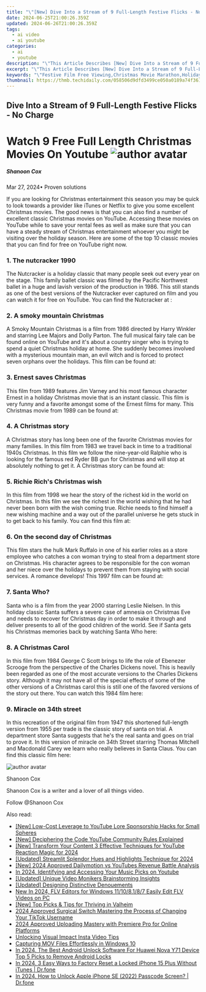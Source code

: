 ```yaml
---
title: "\"[New] Dive Into a Stream of 9 Full-Length Festive Flicks - No Charge for 2024\""
date: 2024-06-25T21:00:26.359Z
updated: 2024-06-26T21:00:26.359Z
tags:
  - ai video
  - ai youtube
categories:
  - ai
  - youtube
description: "\"This Article Describes [New] Dive Into a Stream of 9 Full-Length Festive Flicks - No Charge for 2024\""
excerpt: "\"This Article Describes [New] Dive Into a Stream of 9 Full-Length Festive Flicks - No Charge for 2024\""
keywords: "\"Festive Film Free Viewing,Christmas Movie Marathon,Holiday Horror Series,Festive Filmmaking List,Movies Without Pay,Charity Flick Streaming,No-Cost Cinema Selection\""
thumbnail: https://thmb.techidaily.com/058506d9dfd3499ce050a0189a74f361c7f5cd9f1ab1cb47d3f2f93a3bce610c.jpg
---
```


## Dive Into a Stream of 9 Full-Length Festive Flicks - No Charge

# Watch 9 Free Full Length Christmas Movies On Youtube ![author avatar](https://images.wondershare.com/filmora/article-images/shannon-cox.jpg)

##### Shanoon Cox

 Mar 27, 2024• Proven solutions

If you are looking for Christmas entertainment this season you may be quick to look towards a provider like iTunes or Netflix to give you some excellent Christmas movies. The good news is that you can also find a number of excellent classic Christmas movies on YouTube. Accessing these movies on YouTube while to save your rental fees as well as make sure that you can have a steady stream of Christmas entertainment whoever you might be visiting over the holiday season. Here are some of the top 10 classic movies that you can find for free on YouTube right now.

### 1. The nutcracker 1990

The Nutcracker is a holiday classic that many people seek out every year on the stage. This family ballet classic was filmed by the Pacific Northwest ballet in a huge and lavish version of the production in 1986\. This still stands as one of the best versions of the Nutcracker ever captured on film and you can watch it for free on YouTube. You can find the Nutcracker at :

### 2. A smoky mountain Christmas

A Smoky Mountain Christmas is a film from 1986 directed by Harry Winkler and starring Lee Majors and Dolly Parton. The full musical fairy tale can be found online on YouTube and it's about a country singer who is trying to spend a quiet Christmas holiday at home. She suddenly becomes involved with a mysterious mountain man, an evil witch and is forced to protect seven orphans over the holidays. This film can be found at:

### 3. Ernest saves Christmas

This film from 1989 features Jim Varney and his most famous character Ernest in a holiday Christmas movie that is an instant classic. This film is very funny and a favorite amongst some of the Ernest films for many. This Christmas movie from 1989 can be found at:

### 4. A Christmas story

A Christmas story has long been one of the favorite Christmas movies for many families. In this film from 1983 we travel back in time to a traditional 1940s Christmas. In this film we follow the nine-year-old Ralphie who is looking for the famous red Ryder BB gun for Christmas and will stop at absolutely nothing to get it. A Christmas story can be found at:

### 5. Richie Rich's Christmas wish

In this film from 1998 we hear the story of the richest kid in the world on Christmas. In this film we see the richest in the world wishing that he had never been born with the wish coming true. Richie needs to find himself a new wishing machine and a way out of the parallel universe he gets stuck in to get back to his family. You can find this film at:

### 6. On the second day of Christmas

This film stars the hulk Mark Ruffalo in one of his earlier roles as a store employee who catches a con woman trying to steal from a department store on Christmas. His character agrees to be responsible for the con woman and her niece over the holidays to prevent them from staying with social services. A romance develops! This 1997 film can be found at:

### 7. Santa Who?

Santa who is a film from the year 2000 starring Leslie Nielsen. In this holiday classic Santa suffers a severe case of amnesia on Christmas Eve and needs to recover for Christmas day in order to make it through and deliver presents to all of the good children of the world. See if Santa gets his Christmas memories back by watching Santa Who here:

### 8. A Christmas Carol

In this film from 1984 George C Scott brings to life the role of Ebenezer Scrooge from the perspective of the Charles Dickens novel. This is heavily been regarded as one of the most accurate versions to the Charles Dickens story. Although it may not have all of the special effects of some of the other versions of a Christmas carol this is still one of the favored versions of the story out there. You can watch this 1984 film here:

### 9. Miracle on 34th street

In this recreation of the original film from 1947 this shortened full-length version from 1955 per trade is the classic story of santa on trial. A department store Santa suggests that he's the real santa and goes on trial to prove it. In this version of miracle on 34th Street starring Thomas Mitchell and Macdonald Carey we learn who really believes in Santa Claus. You can find this classic film here:

![author avatar](https://images.wondershare.com/filmora/article-images/shannon-cox.jpg)

Shanoon Cox

Shanoon Cox is a writer and a lover of all things video.

Follow @Shanoon Cox


<ins class="adsbygoogle"
     style="display:block"
     data-ad-format="autorelaxed"
     data-ad-client="ca-pub-7571918770474297"
     data-ad-slot="1223367746"></ins>



<ins class="adsbygoogle"
     style="display:block"
     data-ad-client="ca-pub-7571918770474297"
     data-ad-slot="8358498916"
     data-ad-format="auto"
     data-full-width-responsive="true"></ins>

<span class="atpl-alsoreadstyle">Also read:</span>
<div><ul>
<li><a href="https://youtube-blog.techidaily.com/ow-cost-leverage-to-youtube-lore-sponsorship-hacks-for-small-spheres/"><u>[New] Low-Cost Leverage to YouTube Lore  Sponsorship Hacks for Small Spheres</u></a></li>
<li><a href="https://youtube-blog.techidaily.com/eciphering-the-code-youtube-community-rules-explained/"><u>[New] Deciphering the Code  YouTube Community Rules Explained</u></a></li>
<li><a href="https://youtube-blog.techidaily.com/ransform-your-content-3-effective-techniques-for-youtube-reaction-magic-for-2024/"><u>[New] Transform Your Content  3 Effective Techniques for YouTube Reaction Magic for 2024</u></a></li>
<li><a href="https://youtube-blog.techidaily.com/ed-streamlit-splendor-hues-and-highlights-technique-for-2024/"><u>[Updated] Streamlit Splendor  Hues and Highlights Technique for 2024</u></a></li>
<li><a href="https://youtube-blog.techidaily.com/024-approved-dailymotion-vs-youtubes-revenue-battle-analysis/"><u>[New] 2024 Approved  Dailymotion vs YouTubes  Revenue Battle Analysis</u></a></li>
<li><a href="https://youtube-blog.techidaily.com/24-identifying-and-accessing-your-music-picks-on-youtube/"><u>In 2024, Identifying and Accessing Your Music Picks on Youtube</u></a></li>
<li><a href="https://youtube-blog.techidaily.com/ed-unique-video-monikers-brainstorming-insights/"><u>[Updated] Unique Video Monikers  Brainstorming Insights</u></a></li>
<li><a href="https://youtube-blog.techidaily.com/ed-designing-distinctive-denouements/"><u>[Updated] Designing Distinctive Denouements</u></a></li>
<li><a href="https://ai-editing-video.techidaily.com/new-in-2024-flv-editors-for-windows-11108187-easily-edit-flv-videos-on-pc/"><u>New In 2024, FLV Editors for Windows 11/10/8.1/8/7 Easily Edit FLV Videos on PC</u></a></li>
<li><a href="https://screen-recording.techidaily.com/new-top-picks-and-tips-for-thriving-in-valheim/"><u>[New] Top Picks & Tips for Thriving in Valheim</u></a></li>
<li><a href="https://tiktok-videos.techidaily.com/2024-approved-surgical-switch-mastering-the-process-of-changing-your-tiktok-username/"><u>2024 Approved  Surgical Switch  Mastering the Process of Changing Your TikTok Username</u></a></li>
<li><a href="https://youtube-stream.techidaily.com/2024-approved-uploading-mastery-with-premiere-pro-for-online-platforms/"><u>2024 Approved  Uploading Mastery with Premiere Pro for Online Platforms</u></a></li>
<li><a href="https://instagram-video-recordings.techidaily.com/unlocking-visual-impact-insta-video-tips/"><u>Unlocking Visual Impact  Insta Video Tips</u></a></li>
<li><a href="https://desktop-recording.techidaily.com/capturing-mov-files-effortlessly-in-windows-10/"><u>Capturing MOV Files Effortlessly in Windows 10</u></a></li>
<li><a href="https://sim-unlock.techidaily.com/in-2024-the-best-android-unlock-software-for-huawei-nova-y71-device-top-5-picks-to-remove-android-locks-by-drfone-android/"><u>In 2024, The Best Android Unlock Software For Huawei Nova Y71 Device Top 5 Picks to Remove Android Locks</u></a></li>
<li><a href="https://iphone-unlock.techidaily.com/in-2024-3-easy-ways-to-factory-reset-a-locked-iphone-15-plus-without-itunes-drfone-by-drfone-ios/"><u>In 2024, 3 Easy Ways to Factory Reset a Locked iPhone 15 Plus Without iTunes | Dr.fone</u></a></li>
<li><a href="https://iphone-unlock.techidaily.com/in-2024-how-to-unlock-apple-iphone-se-2022-passcode-screen-drfone-by-drfone-ios/"><u>In 2024, How to Unlock Apple iPhone SE (2022) Passcode Screen? | Dr.fone</u></a></li>
</ul></div>
